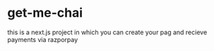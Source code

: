 # get-me-chai
this is a next.js project in which you can create your pag and recieve payments via razporpay
